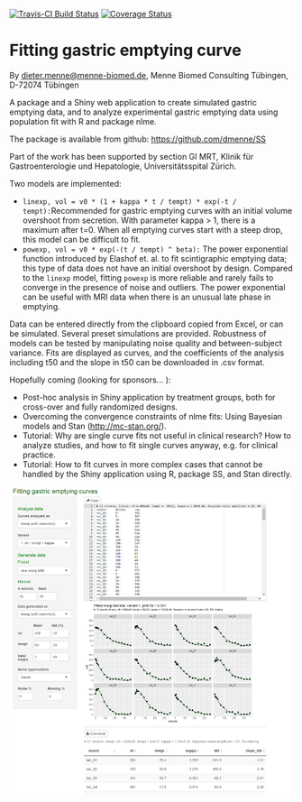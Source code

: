 [![Travis-CI Build Status](https://travis-ci.org/dmenne/gastempt.svg?branch=master)](https://travis-ci.org/dmenne/gastempt)
[![Coverage Status](https://coveralls.io/repos/dmenne/gastempt/badge.svg?branch=master&service=github)](https://coveralls.io/github/dmenne/gastempt?branch=master)


# Fitting gastric emptying curve

By dieter.menne@menne-biomed.de, Menne Biomed Consulting Tübingen, D-72074 Tübingen

A package and a Shiny web application to create simulated gastric emptying data, and to analyze experimental gastric emptying data using population fit with R and package nlme.

The package is available from github: https://github.com/dmenne/SS

Part of the work has been supported by section GI MRT, Klinik für Gastroenterologie und Hepatologie, Universitätsspital Zürich.

Two models are implemented:

* `linexp, vol = v0 * (1 + kappa * t / tempt) * exp(-t / tempt):`Recommended for gastric emptying curves with an initial volume overshoot from secretion. With parameter kappa > 1, there is a maximum after t=0.  When all emptying curves start with a steep drop, this model can be difficult to fit.
* `powexp, vol = v0 * exp(-(t / tempt) ^ beta):` The power exponential function introduced by Elashof et. al. to fit scintigraphic emptying data; this type of data does not have an initial overshoot by design. Compared to the `linexp` model, fitting `powexp` is more reliable and rarely fails to converge in the presence of noise and outliers. The power exponential can be useful with MRI data when there is an unusual late phase in emptying.

Data can be entered directly from the clipboard copied from Excel, or can be simulated. Several preset simulations are provided. Robustness of models can be tested by manipulating noise quality and between-subject variance. Fits are displayed as curves, and the coefficients of the analysis including t50 and the slope in t50 can be downloaded in .csv format.

Hopefully coming (looking for sponsors... ):

* Post-hoc analysis in Shiny application by treatment groups, both for cross-over and fully randomized designs.
* Overcoming the convergence constraints of nlme fits: Using Bayesian models and Stan (http://mc-stan.org/). 
* Tutorial: Why are single curve fits not useful in clinical research? How to analyze studies, and how to fit single curves anyway, e.g. for clinical practice.
* Tutorial: How to fit curves in more complex cases that cannot be handled by the Shiny application using R,  package SS, and Stan directly.

![Screenshot](inst/shiny/screenshot.png)

